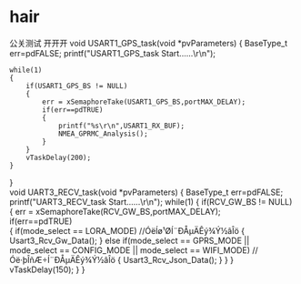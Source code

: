 # hair
公关测试   开开开
void USART1_GPS_task(void *pvParameters)
{
	BaseType_t err=pdFALSE;
	printf("USART1_GPS_task Start......\r\n");
	
	while(1)
	{
		if(USART1_GPS_BS != NULL)
		{
			err = xSemaphoreTake(USART1_GPS_BS,portMAX_DELAY);		
			if(err==pdTRUE)											
			{
				printf("%s\r\n",USART1_RX_BUF);
				NMEA_GPRMC_Analysis();
			}
		}
		vTaskDelay(200);
	}
}  
void UART3_RECV_task(void *pvParameters)
{
	BaseType_t err=pdFALSE;
	printf("UART3_RECV_task Start......\r\n");
	while(1)
	{
		if(RCV_GW_BS != NULL)
		{
			err = xSemaphoreTake(RCV_GW_BS,portMAX_DELAY);		
			if(err==pdTRUE)											
			{
				if(mode_select == LORA_MODE)	//ÓëÍø¹ØÍ¨ÐÅµÄÊý¾Ý½âÎö
				{
					Usart3_Rcv_Gw_Data();
				}
				else if(mode_select == GPRS_MODE || mode_select == CONFIG_MODE || mode_select == WIFI_MODE)	//Óë·þÎñÆ÷Í¨ÐÅµÄÊý¾Ý½âÎö
				{
					Usart3_Rcv_Json_Data();
				}
			}
		}
		vTaskDelay(150);
	}
}
